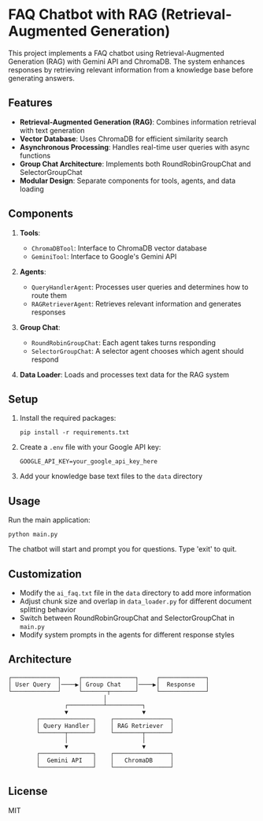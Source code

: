 # FAQ Chatbot with RAG (Retrieval-Augmented Generation)

This project implements a FAQ chatbot using Retrieval-Augmented Generation (RAG) with Gemini API and ChromaDB. The system enhances responses by retrieving relevant information from a knowledge base before generating answers.

## Features

- **Retrieval-Augmented Generation (RAG)**: Combines information retrieval with text generation
- **Vector Database**: Uses ChromaDB for efficient similarity search
- **Asynchronous Processing**: Handles real-time user queries with async functions
- **Group Chat Architecture**: Implements both RoundRobinGroupChat and SelectorGroupChat
- **Modular Design**: Separate components for tools, agents, and data loading

## Components

1. **Tools**:
   - `ChromaDBTool`: Interface to ChromaDB vector database
   - `GeminiTool`: Interface to Google's Gemini API

2. **Agents**:
   - `QueryHandlerAgent`: Processes user queries and determines how to route them
   - `RAGRetrieverAgent`: Retrieves relevant information and generates responses

3. **Group Chat**:
   - `RoundRobinGroupChat`: Each agent takes turns responding
   - `SelectorGroupChat`: A selector agent chooses which agent should respond

4. **Data Loader**: Loads and processes text data for the RAG system

## Setup

1. Install the required packages:
   ```
   pip install -r requirements.txt
   ```

2. Create a `.env` file with your Google API key:
   ```
   GOOGLE_API_KEY=your_google_api_key_here
   ```

3. Add your knowledge base text files to the `data` directory

## Usage

Run the main application:
```
python main.py
```

The chatbot will start and prompt you for questions. Type 'exit' to quit.

## Customization

- Modify the `ai_faq.txt` file in the `data` directory to add more information
- Adjust chunk size and overlap in `data_loader.py` for different document splitting behavior
- Switch between RoundRobinGroupChat and SelectorGroupChat in `main.py`
- Modify system prompts in the agents for different response styles

## Architecture

```
┌─────────────┐     ┌───────────────┐     ┌─────────────┐
│ User Query  │────▶│ Group Chat    │────▶│  Response   │
└─────────────┘     └───────┬───────┘     └─────────────┘
                           │
                ┌──────────┴──────────┐
                ▼                     ▼
        ┌───────────────┐    ┌────────────────┐
        │ Query Handler │    │ RAG Retriever  │
        └───────┬───────┘    └────────┬───────┘
                │                     │
                ▼                     ▼
        ┌───────────────┐    ┌────────────────┐
        │  Gemini API   │    │   ChromaDB     │
        └───────────────┘    └────────────────┘
```

## License

MIT

